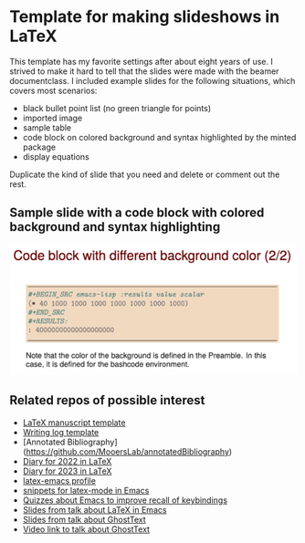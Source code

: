 # Template for making slideshows in LaTeX

This template has my favorite settings after about eight years of use.
I strived to make it hard to tell that the slides were made with the beamer documentclass.
I included example slides for the following situations, which covers most scenarios:

- black bullet point list (no green triangle for points)
- imported image
- sample table
- code block on colored background and syntax highlighted by the minted package
- display equations

Duplicate the kind of slide that you need and delete or comment out the rest.

## Sample slide with a code block with colored background and syntax highlighting

<p align="center"><img src="codeBlock.png" max-width: 95%; height: auto;></p>

## Related repos of possible interest

- [LaTeX manuscript template](https://github.com/MooersLab/manuscriptInLaTeX/edit/main/README.md)
- [Writing log template](https://github.com/MooersLab/writingLogTemplate)
- [Annotated Bibliography] (https://github.com/MooersLab/annotatedBibliography)
- [Diary for 2022 in LaTeX](https://github.com/MooersLab/diary2022inLaTeX)
- [Diary for 2023 in LaTeX](https://github.com/MooersLab/diary2023inLaTeX)
- [latex-emacs profile](https://github.com/MooersLab/latex-emacs)
- [snippets for latex-mode in Emacs](https://github.com/MooersLab/snippet-latex-mode)
- [Quizzes about Emacs to improve recall of keybindings](https://github.com/MooersLab/qemacs)
- [Slides from talk about LaTeX in Emacs](https://github.com/MooersLab/BerlinEmacsAugust2022)
- [Slides from talk about GhostText](https://github.com/MooersLab/DSW22ghosttext)
- [Video link to talk about GhostText](https://mediasite.ouhsc.edu/Mediasite/Channel/python/watch/4da0872f028c4255ae12935655e911321d)
